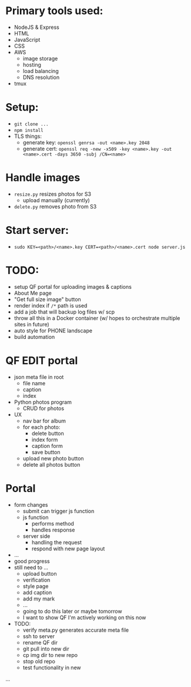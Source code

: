 
# Primary tools used:
  - NodeJS & Express
  - HTML
  - JavaScript
  - CSS
  - AWS
    - image storage
    - hosting
    - load balancing
    - DNS resolution
  - tmux

# Setup:
  - `git clone ...`
  - `npm install`
  - TLS things:
    - generate key: `openssl genrsa -out <name>.key 2048`
    - generate cert: `openssl req -new -x509 -key <name>.key -out <name>.cert -days 3650 -subj /CN=<name>`

# Handle images
  - `resize.py` resizes photos for S3
    - upload manually (currently)
  - `delete.py` removes photo from S3

# Start server:
  - `sudo KEY=<path>/<name>.key CERT=<path>/<name>.cert node server.js`

# TODO:
  - setup QF portal for uploading images & captions
  - About Me page
  - "Get full size image" button
  - render index if `/*` path is used
  - add a job that will backup log files w/ scp
  - throw all this in a Docker container (w/ hopes to orchestrate multiple sites in future)
  - auto style for PHONE landscape
  - build automation

# QF EDIT portal
  - json meta file in root
    - file name
    - caption
    - index
  - Python photos program
    - CRUD for photos
  - UX
    - nav bar for album
    - for each photo:
      - delete button
      - index form
      - caption form
      - save button
    - upload new photo button
    - delete all photos button



# Portal
  - form changes
    - submit can trigger js function
    - js function
      - performs method
      - handles response
    - server side
      - handling the request
      - respond with new page layout
  - ...
  - good progress
  - still need to ...
    - upload button
    - verification
    - style page
    - add caption
    - add my mark
    - ...
    - going to do this later or maybe tomorrow
    - I want to show QF I'm actively working on this now
  - TODO:
    - verify meta.py generates accurate meta file
    - ssh to server
    - rename QF dir
    - git pull into new dir
    - cp img dir to new repo
    - stop old repo
    - test functionality in new


















...

